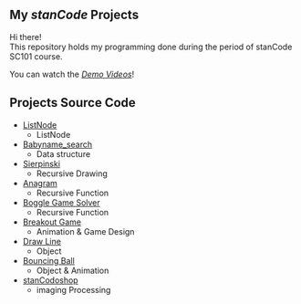 ## My _stanCode_ Projects

Hi there!\
This repository holds my programming done during the period of stanCode SC101 course.

You can watch the _[Demo Videos](https://drive.google.com/drive/folders/14-eXqsdeTdcFLm3NVNFRBDRQEGYOvbNi?usp=sharing)_!

## Projects Source Code
- [ListNode](https://github.com/moy02fjcl/stanCodeProjects/blob/main/stanCodeProjects/ListNode/add2.py)
  - ListNode
- [Babyname_search](https://github.com/moy02fjcl/stanCodeProjects/blob/main/stanCodeProjects/babyname_search/babygraphics.py)
  - Data structure
- [Sierpinski](https://github.com/moy02fjcl/stanCodeProjects/blob/main/stanCodeProjects/boggle_game/sierpinski.py)
  - Recursive Drawing
- [Anagram](https://github.com/moy02fjcl/stanCodeProjects/blob/main/stanCodeProjects/boggle_game/anagram.py)
  - Recursive Function
- [Boggle Game Solver](https://github.com/moy02fjcl/stanCodeProjects/blob/main/stanCodeProjects/boggle_game/boggle.py)
  - Recursive Function
- [Breakout Game](https://github.com/moy02fjcl/stanCodeProjects/blob/main/stanCodeProjects/break_out_game/breakout.py)
  - Animation & Game Design
- [Draw Line](https://github.com/moy02fjcl/stanCodeProjects/blob/main/stanCodeProjects/object_practice/draw_line.py)
  - Object
- [Bouncing Ball](https://github.com/moy02fjcl/stanCodeProjects/blob/main/stanCodeProjects/object_practice/bouncing_ball.py)
  - Object & Animation
- [stanCodoshop](https://github.com/moy02fjcl/stanCodeProjects/blob/main/stanCodeProjects/stanCodoshop/stanCodoshop.py)
  - imaging Processing
